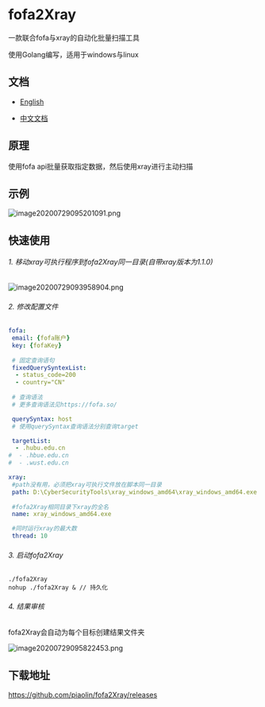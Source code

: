 # fofa2Xray

一款联合fofa与xray的自动化批量扫描工具

使用Golang编写，适用于windows与linux

## 文档

- [English](https://github.com/piaolin/fofa2Xray/blob/master/README.md)

- [中文文档](https://github.com/piaolin/fofa2Xray/blob/master/README_ZH.md)

## 原理

使用fofa api批量获取指定数据，然后使用xray进行主动扫描

## 示例

![image20200729095201091.png](http://img.static.plat.wgpsec.org/knowledge/215807dc29ed4543a4e81591432e8492.png)

## 快速使用

###### 1.    移动xray可执行程序到fofa2Xray同一目录(自带xray版本为1.1.0)

![image20200729093958904.png](http://img.static.plat.wgpsec.org/knowledge/fe71794cf7b84642b9733dfb08ead530.png)

###### 2.    修改配置文件

~~~yaml
fofa:
 email: {fofa账户}
 key: {fofaKey}
 
 # 固定查询语句
 fixedQuerySyntexList:
  - status_code=200
  - country="CN"
  
 # 查询语法
 # 更多查询语法见https://fofa.so/

 querySyntax: host
 # 使用querySyntax查询语法分别查询target

 targetList:
  - .hubu.edu.cn
#  - .hbue.edu.cn
#  - .wust.edu.cn

xray:
 #path没有用，必须把xray可执行文件放在脚本同一目录
 path: D:\CyberSecurityTools\xray_windows_amd64\xray_windows_amd64.exe
 
 #fofa2Xray相同目录下xray的全名
 name: xray_windows_amd64.exe

 #同时运行xray的最大数
 thread: 10
~~~

###### 3.    启动fofa2Xray

~~~shell
./fofa2Xray
nohup ./fofa2Xray & // 持久化
~~~

###### 4.    结果审核

fofa2Xray会自动为每个目标创建结果文件夹

![image20200729095822453.png](http://img.static.plat.wgpsec.org/knowledge/c6cde4d2a3664104a670553427acf257.png)

## 下载地址

https://github.com/piaolin/fofa2Xray/releases